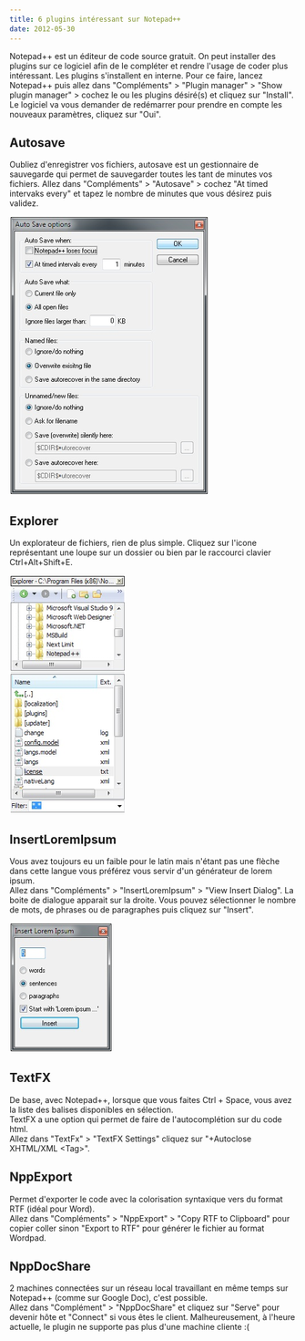 ```yaml
---
title: 6 plugins intéressant sur Notepad++ 
date: 2012-05-30
---
```


Notepad++ est un éditeur de code source gratuit. On peut installer des plugins sur ce logiciel afin de le compléter et rendre l'usage de coder plus intéressant. Les plugins s'installent en interne. Pour ce faire, lancez Notepad++ puis allez dans "Compléments" > "Plugin manager" > "Show plugin manager" > cochez le ou les plugins désiré(s) et cliquez sur "Install". Le logiciel va vous demander de redémarrer pour prendre en compte les nouveaux paramètres, cliquez sur "Oui".

## Autosave

Oubliez d'enregistrer vos fichiers, autosave est un gestionnaire de sauvegarde qui permet de sauvegarder toutes les tant de minutes vos fichiers.
Allez dans "Compléments" > "Autosave" > cochez "At timed intervaks every" et tapez le nombre de minutes que vous désirez puis validez.

![](./img/news/notepadplus/autosave.jpg)

## Explorer

Un explorateur de fichiers, rien de plus simple. Cliquez sur l'icone représentant une loupe sur un dossier ou bien par le raccourci clavier Ctrl+Alt+Shift+E.

![](./img/news/notepadplus/explorer.jpg)

## InsertLoremIpsum

Vous avez toujours eu un faible pour le latin mais n'étant pas une flèche dans cette langue vous préférez vous servir d'un générateur de lorem ipsum.  
Allez dans "Compléments" >  "InsertLoremIpsum" > "View Insert Dialog". La boite de dialogue apparait sur la droite. Vous pouvez sélectionner le nombre de mots, de phrases ou de paragraphes puis cliquez sur "Insert".

![](./img/news/notepadplus/insertloremipsum.jpg)

## TextFX

De base, avec Notepad++, lorsque que vous faites Ctrl + Space, vous avez la liste des balises disponibles en sélection.  
TextFX a une option qui permet de faire de l'autocomplétion sur du code html.  
Allez dans "TextFx" > "TextFX Settings" cliquez sur "+Autoclose XHTML/XML &lt;Tag>".

## NppExport

Permet d'exporter le code avec la colorisation syntaxique vers du format RTF (idéal pour Word).  
Allez dans "Compléments" >  "NppExport" > "Copy RTF to Clipboard" pour copier coller sinon "Export to RTF" pour générer le fichier au format Wordpad.

## NppDocShare

2 machines connectées sur un réseau local travaillant en même temps sur Notepad++ (comme sur Google Doc), c'est possible.  
Allez dans "Complément" > "NppDocShare" et cliquez sur "Serve" pour devenir hôte et "Connect" si vous êtes le client. Malheureusement, à l'heure actuelle, le plugin ne supporte pas plus d'une machine cliente :(

